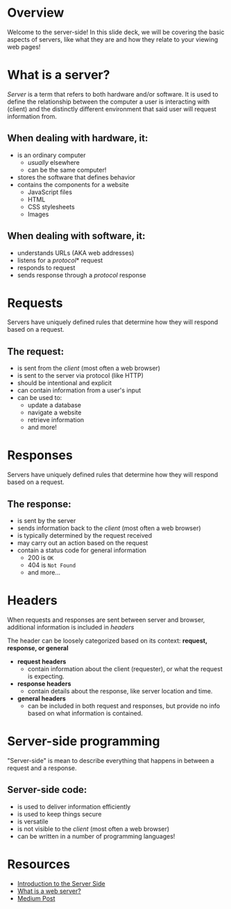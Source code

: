 # Overview
Welcome to the server-side! In this slide deck, we will be covering the basic aspects of servers, like what they are and how they relate to your viewing web pages! 

# What is a server?
*Server* is a term that refers to both hardware and/or software. It is used to define the relationship between the computer a user is interacting with (client) and the distinctly different environment that said user will request information from. 

## When dealing with hardware, it: 

- is an ordinary computer
  - *usually* elsewhere
  - can be the same computer!
- stores the software that defines behavior
- contains the components for a website
  - JavaScript files
  - HTML
  - CSS stylesheets
  - Images

## When dealing with software, it:

- understands URLs (AKA web addresses)
- listens for a *protocol** request
- responds to request
- sends response through a *protocol* response

# Requests
Servers have uniquely defined rules that determine how they will respond based on a request.

## The request:

- is sent from the *client* (most often a web browser)
- is sent to the server via protocol (like HTTP)
- should be intentional and explicit
- can contain information from a user's input
- can be used to:
  - update a database
  - navigate a website
  - retrieve information
  - and more!

# Responses
Servers have uniquely defined rules that determine how they will respond based on a request.

## The response:

- is sent by the server
- sends information back to the *client* (most often a web browser)
- is typically determined by the request received
- may carry out an action based on the request
- contain a status code for general information
  - 200 is `OK`
  - 404 is `Not Found`
  - and more...

# Headers
When requests and responses are sent between server and browser, additional information is included in *headers*

The header can be loosely categorized based on its context: **request, response, or general**

- **request headers** 
    - contain information about the client (requester), or what the request is expecting.
- **response headers** 
    - contain details about the response, like server location and time.
- **general headers** 
    - can be included in both request and responses, but provide no info based on what information is contained.

# Server-side programming
"Server-side" is mean to describe everything that happens in between a request and a response. 

## Server-side code:

- is used to deliver information efficiently
- is used to keep things secure
- is versatile
- is not visible to the *client* (most often a web browser)
- can be written in a number of programming languages!

# Resources

* [Introduction to the Server Side](https://developer.mozilla.org/en-US/docs/Learn/Server-side/First_steps/Introduction)
* [What is a web server?](https://developer.mozilla.org/en-US/docs/Learn/Common_questions/What_is_a_web_server)
* [Medium Post](https://medium.com/@BaaniLeen/web-development-series-intro-to-server-side-scripting-fe5626323f92)
